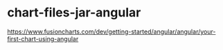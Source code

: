 # chart-files-jar-angular


https://www.fusioncharts.com/dev/getting-started/angular/angular/your-first-chart-using-angular
